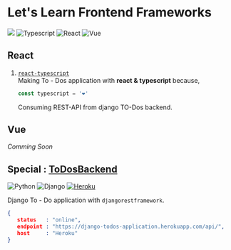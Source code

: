 # Let's Learn Frontend Frameworks

![](https://img.shields.io/badge/Made%20with-🧡-white?style=plastic) 
![Typescript](https://img.shields.io/badge/TypeScript-007ACC?style=plastic&logo=typescript&logoColor=white) 
![React](https://img.shields.io/badge/React-20232A?style=plastic&logo=react&logoColor=61DAFB) 
![Vue](https://img.shields.io/badge/Vue.js-35495E?style=plastic&logo=vue.js&logoColor=4FC08D)

## React

1. [`react-typescript`](./react-typescript/README.md)<br>
   Making To - Dos application with **react & typescript** because,

   ```ts
   const typescript = '❤️'
   ```
   
   Consuming REST-API from django TO-Dos backend.

## Vue

*Comming Soon*

## Special : [ToDosBackend](./TodosBackend/README.md)

![Python](https://img.shields.io/badge/Python-14354C?style=plastic&logo=python&logoColor=white) 
![Django](https://img.shields.io/badge/Django-092E20?style=plastic&logo=django&logoColor=white) 
[![Heroku](https://img.shields.io/badge/Heroku-430098?style=plastic&logo=heroku)](https://django-todos-application.herokuapp.com/api/)

Django To - Do application with `djangorestframework`.

```json
{
   status   : "online",
   endpoint : "https://django-todos-application.herokuapp.com/api/",
   host     : "Heroku"
}
```